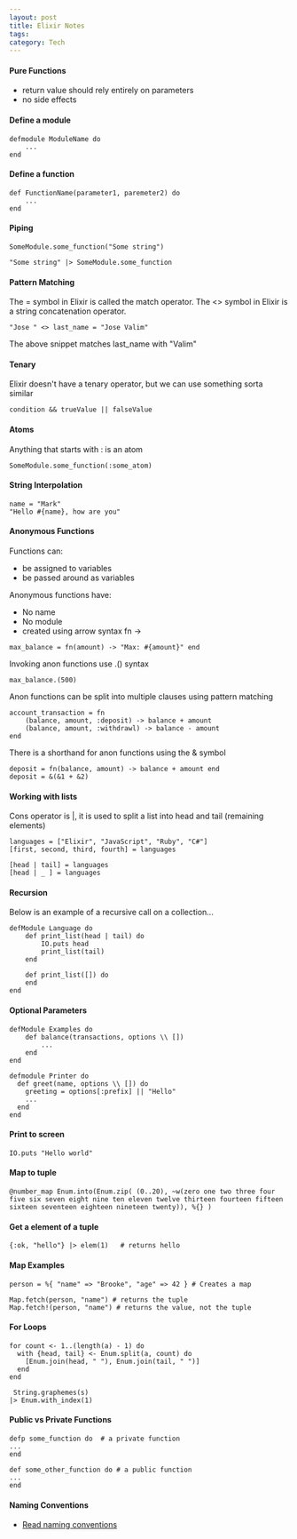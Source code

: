 ```yaml
---
layout: post
title: Elixir Notes
tags: 
category: Tech
---
```


#### Pure Functions

* return value should rely entirely on parameters  
* no side effects  

#### Define a module

~~~
defmodule ModuleName do
    ...
end
~~~

#### Define a function

~~~
def FunctionName(parameter1, paremeter2) do
    ...
end
~~~

#### Piping

~~~
SomeModule.some_function("Some string")

"Some string" |> SomeModule.some_function
~~~

#### Pattern Matching

The = symbol in Elixir is called the match operator.
The <> symbol in Elixir is a string concatenation operator.

~~~
"Jose " <> last_name = "Jose Valim"
~~~

The above snippet matches last_name with "Valim"

#### Tenary

Elixir doesn't have a tenary operator, but we can use something sorta similar

~~~
condition && trueValue || falseValue
~~~

#### Atoms

Anything that starts with : is an atom

~~~
SomeModule.some_function(:some_atom)
~~~

#### String Interpolation

~~~
name = "Mark"
"Hello #{name}, how are you"
~~~

#### Anonymous Functions

Functions can:  
* be assigned to variables  
* be passed around as variables  

Anonymous functions have:  
* No name  
* No module  
* created using arrow syntax fn ->  

~~~
max_balance = fn(amount) -> "Max: #{amount}" end
~~~

Invoking anon functions use .() syntax

~~~
max_balance.(500)
~~~

Anon functions can be split into multiple clauses using pattern matching

~~~
account_transaction = fn
    (balance, amount, :deposit) -> balance + amount
    (balance, amount, :withdrawl) -> balance - amount
end
~~~

There is a shorthand for anon functions using the & symbol

~~~
deposit = fn(balance, amount) -> balance + amount end
deposit = &(&1 + &2)
~~~

#### Working with lists

Cons operator is |, it is used to split a list into head and tail (remaining elements)

~~~
languages = ["Elixir", "JavaScript", "Ruby", "C#"]
[first, second, third, fourth] = languages

[head | tail] = languages
[head | _ ] = languages
~~~

#### Recursion

Below is an example of a recursive call on a collection...

~~~
defModule Language do
    def print_list(head | tail) do
        IO.puts head
        print_list(tail)
    end

    def print_list([]) do
    end
end
~~~

#### Optional Parameters

~~~
defModule Examples do
    def balance(transactions, options \\ [])
        ...
    end
end
~~~

~~~
defmodule Printer do
  def greet(name, options \\ []) do
    greeting = options[:prefix] || "Hello"
    ...
  end
end
~~~

#### Print to screen

~~~
IO.puts "Hello world"
~~~

#### Map to tuple

~~~
@number_map Enum.into(Enum.zip( (0..20), ~w(zero one two three four five six seven eight nine ten eleven twelve thirteen fourteen fifteen sixteen seventeen eighteen nineteen twenty)), %{} )
~~~

#### Get a element of a tuple

~~~
{:ok, "hello"} |> elem(1)   # returns hello
~~~

#### Map Examples

~~~
person = %{ "name" => "Brooke", "age" => 42 } # Creates a map

Map.fetch(person, "name") # returns the tuple
Map.fetch!(person, "name") # returns the value, not the tuple
~~~

#### For Loops

~~~
for count <- 1..(length(a) - 1) do
  with {head, tail} <- Enum.split(a, count) do
    [Enum.join(head, " "), Enum.join(tail, " ")]
  end
end
~~~

~~~
 String.graphemes(s)
|> Enum.with_index(1)
~~~

#### Public vs Private Functions

~~~
defp some_function do  # a private function
...
end

def some_other_function do # a public function
...
end
~~~

#### Naming Conventions

* [Read naming conventions](https://github.com/elixir-lang/elixir/blob/master/lib/elixir/pages/Naming%20Conventions.md)  
